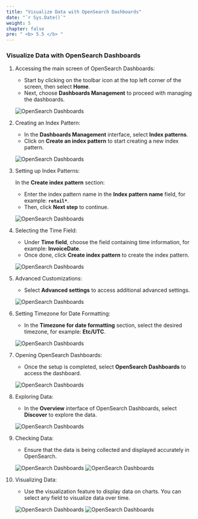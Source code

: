 ```yaml
---
title: "Visualize Data with OpenSearch Dashboards"
date: "`r Sys.Date()`"
weight: 5
chapter: false
pre: " <b> 5.5 </b> "
---
```


### Visualize Data with OpenSearch Dashboards

1. Accessing the main screen of OpenSearch Dashboards:

   - Start by clicking on the toolbar icon at the top left corner of the screen, then select **Home**.
   - Next, choose **Dashboards Management** to proceed with managing the dashboards.

   ![OpenSearch Dashboards](/images/5.2-IngestRealTimeData/createlayer-00060.png?featherlight=false&width=70pc)

2. Creating an Index Pattern:

   - In the **Dashboards Management** interface, select **Index patterns**.
   - Click on **Create an index pattern** to start creating a new index pattern.

   ![OpenSearch Dashboards](/images/5.2-IngestRealTimeData/createlayer-00061.png?featherlight=false&width=70pc)

3. Setting up Index Patterns:

   In the **Create index pattern** section:

   - Enter the index pattern name in the **Index pattern name** field, for example: **`retail*`**.
   - Then, click **Next step** to continue.

   ![OpenSearch Dashboards](/images/5.2-IngestRealTimeData/createlayer-00064.png?featherlight=false&width=70pc)

4. Selecting the Time Field:

   - Under **Time field**, choose the field containing time information, for example: **InvoiceDate**.
   - Once done, click **Create index pattern** to create the index pattern.

   ![OpenSearch Dashboards](/images/5.2-IngestRealTimeData/createlayer-00065.png?featherlight=false&width=70pc)

5. Advanced Customizations:

   - Select **Advanced settings** to access additional advanced settings.

   ![OpenSearch Dashboards](/images/5.2-IngestRealTimeData/createlayer-00066.png?featherlight=false&width=70pc)

6. Setting Timezone for Date Formatting:

   - In the **Timezone for date formatting** section, select the desired timezone, for example: **Etc/UTC**.

   ![OpenSearch Dashboards](/images/5.2-IngestRealTimeData/createlayer-00067.png?featherlight=false&width=70pc)

7. Opening OpenSearch Dashboards:

   - Once the setup is completed, select **OpenSearch Dashboards** to access the dashboard.

   ![OpenSearch Dashboards](/images/5.2-IngestRealTimeData/createlayer-00068.png?featherlight=false&width=70pc)

8. Exploring Data:

   - In the **Overview** interface of OpenSearch Dashboards, select **Discover** to explore the data.

   ![OpenSearch Dashboards](/images/5.2-IngestRealTimeData/createlayer-00069.png?featherlight=false&width=70pc)

9. Checking Data:

   - Ensure that the data is being collected and displayed accurately in OpenSearch.

   ![OpenSearch Dashboards](/images/5.2-IngestRealTimeData/createlayer-00073.png?featherlight=false&width=70pc)
   ![OpenSearch Dashboards](/images/5.2-IngestRealTimeData/createlayer-00075.png?featherlight=false&width=70pc)

10. Visualizing Data:

    - Use the visualization feature to display data on charts. You can select any field to visualize data over time.

    ![OpenSearch Dashboards](/images/5.2-IngestRealTimeData/createlayer-00075.png?featherlight=false&width=70pc)
    ![OpenSearch Dashboards](/images/5.2-IngestRealTimeData/createlayer-00076.png?featherlight=false&width=70pc)
